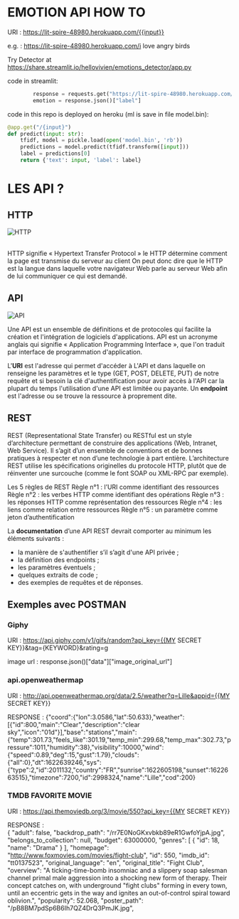 # EMOTION API HOW TO

URI : https://lit-spire-48980.herokuapp.com/{{input}}

e.g. : https://lit-spire-48980.herokuapp.com/i love angry birds

Try Detector at https://share.streamlit.io/hellovivien/emotions_detector/app.py

code in streamlit:
```py
        response = requests.get("https://lit-spire-48980.herokuapp.com/{}".format(search_input))
        emotion = response.json()["label"]
```

code in this repo is deployed on heroku (ml is save in file model.bin):
```py
@app.get("/{input}")
def predict(input: str):
    tfidf, model = pickle.load(open('model.bin', 'rb'))
    predictions = model.predict(tfidf.transform([input]))
    label = predictions[0]
    return {'text': input, 'label': label}
```

# LES API ?

## HTTP

![HTTP](https://i.ibb.co/28S2M2S/diagram-of-http-communication-process-fr.png)

\
HTTP signifie « Hypertext Transfer Protocol »
le HTTP détermine comment la page est transmise du serveur au client
On peut donc dire que le HTTP est la langue dans laquelle votre navigateur Web parle au serveur Web afin de lui communiquer ce qui est demandé.

## API

![API](https://i.ibb.co/yPzGv3y/API-page-graphic.png)

Une API est un ensemble de définitions et de protocoles qui facilite la création et l'intégration de logiciels d'applications. API est un acronyme anglais qui signifie « Application Programming Interface », que l'on traduit par interface de programmation d'application.

L'**URI** est l'adresse qui permet d'accéder à L'API et dans laquelle on renseigne les paramètres et le type (GET, POST, DELETE, PUT) de notre requête et si besoin la clé d'authentification pour avoir accès à l'API car la plupart du temps l'utilisation d'une API est limitée ou payante. Un **endpoint** est l'adresse ou se trouve la ressource à proprement dite.



## REST

REST (Representational State Transfer) ou RESTful est un style d’architecture permettant de construire des applications (Web, Intranet, Web Service). Il s’agit d’un ensemble de conventions et de bonnes pratiques à respecter et non d’une technologie à part entière. L’architecture REST utilise les spécifications originelles du protocole HTTP, plutôt que de réinventer une surcouche (comme le font SOAP ou XML-RPC par exemple).

Les 5 règles de REST
Règle n°1 : l’URI comme identifiant des ressources
Règle n°2 : les verbes HTTP comme identifiant des opérations
Règle n°3 : les réponses HTTP comme représentation des ressources
Règle n°4 : les liens comme relation entre ressources
Règle n°5 : un paramètre comme jeton d’authentification

La **documentation** d’une API REST devrait comporter au minimum les éléments suivants :
* la manière de s'authentifier s’il s’agit d'une API privée ;
* la définition des endpoints ;
* les paramètres éventuels ;
* quelques extraits de code ;
* des exemples de requêtes et de réponses.

## Exemples avec POSTMAN

### Giphy

URI : https://api.giphy.com/v1/gifs/random?api_key={{MY SECRET KEY}}&tag={KEYWORD}&rating=g

image url : response.json()["data"]["image_original_url"]

### api.openweathermap

URI : http://api.openweathermap.org/data/2.5/weather?q=Lille&appid={{MY SECRET KEY}}

RESPONSE : {"coord":{"lon":3.0586,"lat":50.633},"weather":[{"id":800,"main":"Clear","description":"clear sky","icon":"01d"}],"base":"stations","main":{"temp":301.73,"feels_like":301.19,"temp_min":299.68,"temp_max":302.73,"pressure":1011,"humidity":38},"visibility":10000,"wind":{"speed":0.89,"deg":15,"gust":1.79},"clouds":{"all":0},"dt":1622639246,"sys":{"type":2,"id":2011132,"country":"FR","sunrise":1622605198,"sunset":1622663515},"timezone":7200,"id":2998324,"name":"Lille","cod":200}


### TMDB FAVORITE MOVIE


URI : https://api.themoviedb.org/3/movie/550?api_key={{MY SECRET KEY}}


RESPONSE :    
{ "adult": false,
    "backdrop_path": "/rr7E0NoGKxvbkb89eR1GwfoYjpA.jpg",
    "belongs_to_collection": null,
    "budget": 63000000,
    "genres": [
        {
            "id": 18,
            "name": "Drama"
        }
    ],
    "homepage": "http://www.foxmovies.com/movies/fight-club",
    "id": 550,
    "imdb_id": "tt0137523",
    "original_language": "en",
    "original_title": "Fight Club",
    "overview": "A ticking-time-bomb insomniac and a slippery soap salesman channel primal male aggression into a shocking new form of therapy. Their concept catches on, with underground \"fight clubs\" forming in every town, until an eccentric gets in the way and ignites an out-of-control spiral toward oblivion.",
    "popularity": 52.068,
    "poster_path": "/pB8BM7pdSp6B6Ih7QZ4DrQ3PmJK.jpg",